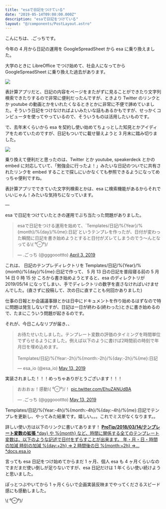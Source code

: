 ```yaml
---
title: "esaで日記をつけている"
date: "2019-05-14T09:00:00.000Z"
description: "esaで日記をつけている"
layout: "@/components/PostLayout.astro"
---
```


こんにちは、.ごっちです。

今年の 4 月から日記の運用を GoogleSpreadSheet から esa に乗り換えました。

大学のときに LibreOffice でつけ始めて、社会人になってから GoogleSpreadSheet に乗り換えた過去があります。

![](https://cdn-images-1.medium.com/max/2000/1*_de_f5bBGBwwIWRD2hP4IQ.png)

表計算アプリだと、日記の内容をページをまたがずに見ることができたり文字列検索できたりするので非常に便利だったんですが、ときより Twitter のリンクとか youtube の動画とかをいれたくなるときとかに非常に不便で諦めていました。そういう日記をつけなければよいみたいな話もあるかもですが、せっかくコンピュータを使ってやっているので、そういうものは活用したいものです。

で、去年末くらいから esa を契約し使い始めてちょっとした知見とかアイディアをためていたのですが、日記もついでに載せ替えようと 3 月末に踏み切りました。

![](https://cdn-images-1.medium.com/max/2000/1*8elF5C4ancw-fL-pJtJwLg.png)

乗り換えて便利だと思ったのは、Twitter とか youtube, speakerdeck とかの embed に対応していて、「勉強会に行ったよ！」みたいな日記のついでに共有されたリンクを embed することで探しにいかなくても参照できるようになってめっちゃ便利ですね。

表計算アプリでできていた文字列検索とかは、esa に検索機能があるからそれでいいじゃん！みたいな気持ちになっています。

—

esa で日記をつけていたときの運用でぶち当たった問題がありました。

<blockquote class="twitter-tweet"><p lang="ja" dir="ltr">esaで日記をつける運用を始めて、`Templates/日記/%{Year}/%{month}/%{day}/%{me}:日記`というテンプレを作ったが、日付が変わった瞬間に日記を書き始めようとすると日付がズレてしまうのでう〜んとなってる\( ⁰⊖⁰)/</p>&mdash; .ごっち (@gggooottto) <a href="https://twitter.com/gggooottto/status/1113286862649454592?ref_src=twsrc%5Etfw">April 3, 2019</a></blockquote>

これは、 日記のテンプレディレクトリを Templates/日記/%{Year}/%{month}/%{day}/%{me}:日記で作って、 5 月 13 日の日記を普段寝る前の 5 月 14 日 0 時 15 分 ころから書き始めようとすると、esa のディレクトリが 2019/05/14 になってしまい、手でディレクトリの数字を直さなければいけませんでした。(直さずに投稿して、次の日に直すことも何回かありました)

仕事の日報とか会議議事録とかは日中にドキュメントを作り始めるはずなので特に問題は発生しないですが、日記は一日が終わる(終わった)ときに書き始めるので、たまにこういう問題が起きるのです。

それが、今日こんなリプが届き、、

<blockquote class="twitter-tweet"><p lang="ja" dir="ltr">お待たせいたしました。テンプレート変数の評価のタイミングを時間単位でずらせるようにました。例えば以下のように書けば2時間前の時刻で年月日を埋め込めます。<br><br>Templates/日記/%{Year:-2h}/%{month:-2h}/%{day:-2h}/%{me}:日記</p>&mdash; esa_io (@esa_io) <a href="https://twitter.com/esa_io/status/1127897412201107456?ref_src=twsrc%5Etfw">May 13, 2019</a></blockquote>

実装されました！！！めっちゃありがとうございます！！！

<blockquote class="twitter-tweet"><p lang="ja" dir="ltr">おおおぉ！感動\( ⁰⊖⁰)/！ <a href="https://t.co/EhuZANUdBA">pic.twitter.com/EhuZANUdBA</a></p>&mdash; .ごっち (@gggooottto) <a href="https://twitter.com/gggooottto/status/1127953833705873409?ref_src=twsrc%5Etfw">May 13, 2019</a></blockquote>

Templates/日記/%{Year:-4h}/%{month:-4h}/%{day:-4h}/%{me}:日記でテンプレを更新し、やってみた結果です。嬉しい。。。これでミスがなくなります。。

詳しい使い方は以下のリンクに書いてあります！
[**ProTip/2018/03/14/テンプレート変数の拡張** *day} や %{month} など、時間に関係する全てのテンプレート変数は、以下のような記述で日付をずらすことが出来ます。 年・月・日・時間の加減 時刻の加減 %{day:+2h} => 2 時間後の日 %{month:+2h} =>…*docs.esa.io](https://docs.esa.io/posts/254)

言っても esa 日記をつけ始めてからまだ 1 ヶ月、個人 esa も 4 ヶ月くらいなのでまだまだ使い倒しが足りないですが、esa 日記だけは 1 年くらい使い続けようと思いました。

ぽっとつぶやいてから 1 ヶ月くらいで企画実装反映までやってくださるスピード感にも感動しました。

\\( ⁰⊖⁰)/
